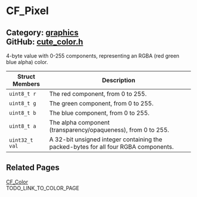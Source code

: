 # CF_Pixel

Category: [graphics](https://github.com/RandyGaul/cute_framework/blob/master/docs/api_reference?id=graphics)  
GitHub: [cute_color.h](https://github.com/RandyGaul/cute_framework/blob/master/include/cute_color.h)  
---

4-byte value with 0-255 components, representing an RGBA (red green blue alpha) color.

Struct Members | Description
--- | ---
`uint8_t r` | The red component, from 0 to 255.
`uint8_t g` | The green component, from 0 to 255.
`uint8_t b` | The blue component, from 0 to 255.
`uint8_t a` | The alpha component (transparency/opaqueness), from 0 to 255.
`uint32_t val` | A 32-bit unsigned integer containing the packed-bytes for all four RGBA components.

## Related Pages

[CF_Color](https://github.com/RandyGaul/cute_framework/blob/master/docs/graphics/cf_color.md)  
TODO_LINK_TO_COLOR_PAGE  
